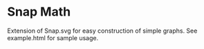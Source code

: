 # Snap Math
Extension of Snap.svg for easy construction of simple graphs. See example.html for sample usage.
